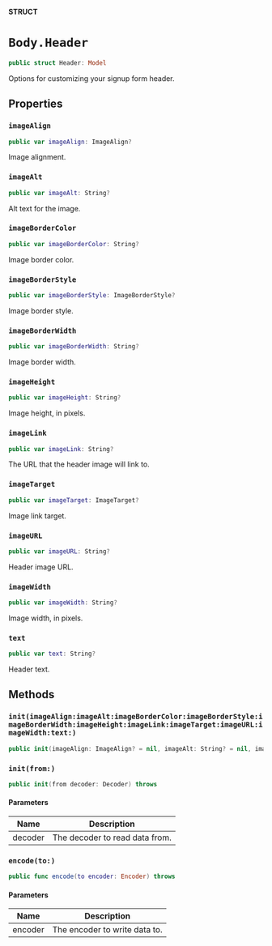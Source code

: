 **STRUCT**

# `Body.Header`

```swift
public struct Header: Model
```

Options for customizing your signup form header.

## Properties
### `imageAlign`

```swift
public var imageAlign: ImageAlign?
```

Image alignment.

### `imageAlt`

```swift
public var imageAlt: String?
```

Alt text for the image.

### `imageBorderColor`

```swift
public var imageBorderColor: String?
```

Image border color.

### `imageBorderStyle`

```swift
public var imageBorderStyle: ImageBorderStyle?
```

Image border style.

### `imageBorderWidth`

```swift
public var imageBorderWidth: String?
```

Image border width.

### `imageHeight`

```swift
public var imageHeight: String?
```

Image height, in pixels.

### `imageLink`

```swift
public var imageLink: String?
```

The URL that the header image will link to.

### `imageTarget`

```swift
public var imageTarget: ImageTarget?
```

Image link target.

### `imageURL`

```swift
public var imageURL: String?
```

Header image URL.

### `imageWidth`

```swift
public var imageWidth: String?
```

Image width, in pixels.

### `text`

```swift
public var text: String?
```

Header text.

## Methods
### `init(imageAlign:imageAlt:imageBorderColor:imageBorderStyle:imageBorderWidth:imageHeight:imageLink:imageTarget:imageURL:imageWidth:text:)`

```swift
public init(imageAlign: ImageAlign? = nil, imageAlt: String? = nil, imageBorderColor: String? = nil, imageBorderStyle: ImageBorderStyle? = nil, imageBorderWidth: String? = nil, imageHeight: String? = nil, imageLink: String? = nil, imageTarget: ImageTarget? = nil, imageURL: String? = nil, imageWidth: String? = nil, text: String? = nil)
```

### `init(from:)`

```swift
public init(from decoder: Decoder) throws
```

#### Parameters

| Name | Description |
| ---- | ----------- |
| decoder | The decoder to read data from. |

### `encode(to:)`

```swift
public func encode(to encoder: Encoder) throws
```

#### Parameters

| Name | Description |
| ---- | ----------- |
| encoder | The encoder to write data to. |